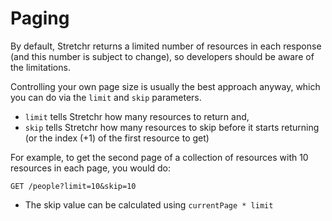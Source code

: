 # Paging
By default, Stretchr returns a limited number of resources in each response (and this number is subject to change), so developers should be aware of the limitations.

Controlling your own page size is usually the best approach anyway, which you can do via the `limit` and `skip` parameters.

* `limit` tells Stretchr how many resources to return and,
* `skip` tells Stretchr how many resources to skip before it starts returning (or the index (+1) of the first resource to get)

For example, to get the second page of a collection of resources with 10 resources in each page, you would do:
```
GET /people?limit=10&skip=10
``` 
* The skip value can be calculated using `currentPage * limit`